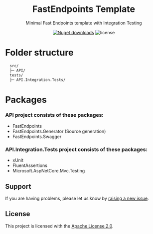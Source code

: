 <h1 align="center">
<!--   <img alt="cgapp logo" src="https://raw.githubusercontent.com/create-go-app/cli/master/.github/images/cgapp_logo%402x.png" width="224px"/><br/> -->
  FastEndpoints Template
</h1>
<p align="center">Minimal Fast Endpoints template with Integration Testing</p>

<p align="center">
  <a href="https://pkg.go.dev/github.com/create-go-app/cli/v3?tab=doc" target="_blank"><img src="https://img.shields.io/nuget/dt/FastEndpoints.Template?style=for-the-badge" alt="Nuget downloads" /></a>&nbsp;<img src="https://img.shields.io/badge/license-apache_2.0-red?style=for-the-badge&logo=none" alt="license" /></p>

# Folder structure

```sh
  src/
  ├─ API/
  tests/
  ├─ API.Integration.Tests/
```

# Packages 

### API project consists of these packages:
- FastEndpoints
- FastEndpoints.Generator (Source generation)
- FastEndpoints.Swagger

### API.Integration.Tests project consists of these packages:
- xUnit
- FluentAssertions
- Microsoft.AspNetCore.Mvc.Testing

## Support

If you are having problems, please let us know by [raising a new issue](https://github.com/BrosSquad/FastEndpoints.Template/issues/new).

## License

This project is licensed with the [Apache License 2.0](LICENSE).
